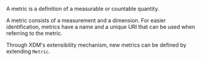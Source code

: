 A metric is a definition of a measurable or countable quantity.

A metric consists of a measurement and a dimension.
For easier identification, metrics have a name and a unique URI that can be used when referring to the metric.

Through XDM's extensibility mechanism, new metrics can be defined by extending `Metric`.
